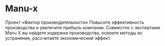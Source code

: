 # Manu-x
Проект «Фактор производительности» Повысите эффективность производства и увеличите прибыль компании. Совместно с экспертами Manu X вы найдете издержки производства, освоите методы их устранения, рассчитаете экономический эффект.
